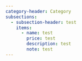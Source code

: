 ```yaml
---
category-header: Category
subsections:
  - subsection-header: test
    items:
      - name: test
        price: test
        description: test
        note: test
---
```

